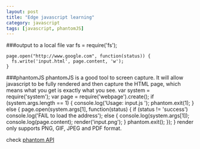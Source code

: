 ```yaml
---
layout: post
title: "Edge javascript learning"
category: javascript
tags: [javascript, phantomJS]
---
```

###output to a local file
    var fs = require('fs');
    
    page.open("http://www.google.com", function(status)) {
      fs.write('input.html', page.content, 'w');
    }
###phantomJS
phantomJS is a good tool to screen capture. It will allow javascript to be fully rendered and then capture the HTML page, which means what you get is exactly what you see.
    var system = require('system');
    var page = require('webpage').create();
    if (system.args.length == 1) {
      console.log('Usage: input.js <some URL>');
      phantom.exit(1);
    } else {
      page.open(system.args[1], function(status) {
        if (status != 'success')
          console.log('FAIL to load the address');
        else {
          console.log(system.args[1]);
          console.log(page.content);
          render('input.png');
        }
        phantom.exit();
      });
    } 
render only supports PNG, GIF, JPEG and PDF format.

check [phantom API](https://github.com/ariya/phantomjs/wiki/API-Reference-WebPage)
